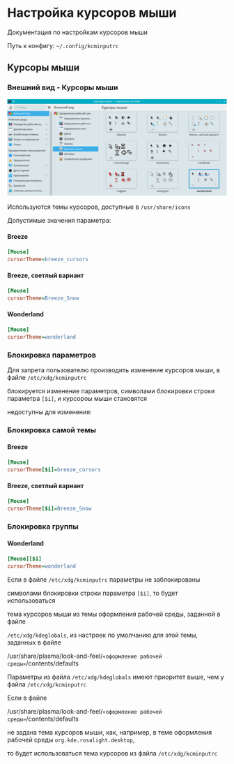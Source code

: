 # Настройка курсоров мыши

Документация по настройкам курсоров мыши

Путь к конфигу: `~/.config/kcminputrc`

## Курсоры мыши

### Внешний вид - Курсоры мыши

![""](../img/20230706_124734.png "")

Используются темы курсоров, доступные в `/usr/share/icons`

Допустимые значения параметра:

#### Breeze

```ini
[Mouse]
cursorTheme=breeze_cursors
```

#### Breeze, светлый вариант

```ini
[Mouse]
cursorTheme=Breeze_Snow
```

#### Wonderland

```ini
[Mouse]
cursorTheme=wonderland
```

### Блокировка параметров

Для запрета пользователю производить изменение курсоров мыши, в файле `/etc/xdg/kcminputrc`

блокируется изменение параметров, символами блокировки строки параметра `[$i]`, и курсороы мыши становятся

недоступны для изменения:

### Блокировка самой темы

#### Breeze

```ini
[Mouse]
cursorTheme[$i]=breeze_cursors
```

#### Breeze, светлый вариант

```ini
[Mouse]
cursorTheme[$i]=Breeze_Snow
```

### Блокировка группы

#### Wonderland

```ini
[Mouse][$i]
cursorTheme=wonderland
```

Если в файле `/etc/xdg/kcminputrc` параметры не заблокированы

символами блокировки строки параметра `[$i]`, то будет использоваться

тема курсоров мыши из темы оформления рабочей среды, заданной в файле

`/etc/xdg/kdeglobals`, из настроек по умолчанию для этой темы, заданных в файле

/usr/share/plasma/look-and-feel/`«оформление рабочей среды»`/contents/defaults

Параметры из файла `/etc/xdg/kdeglobals` имеют приоритет выше, чем у файла `/etc/xdg/kcminputrc`

Если в файле

/usr/share/plasma/look-and-feel/`«оформление рабочей среды»`/contents/defaults

не задана тема курсоров мыши, как, например, в теме оформления рабочей среды `org.kde.rosalight.desktop`,

то будет использоваться тема курсоров из файла `/etc/xdg/kcminputrc`
